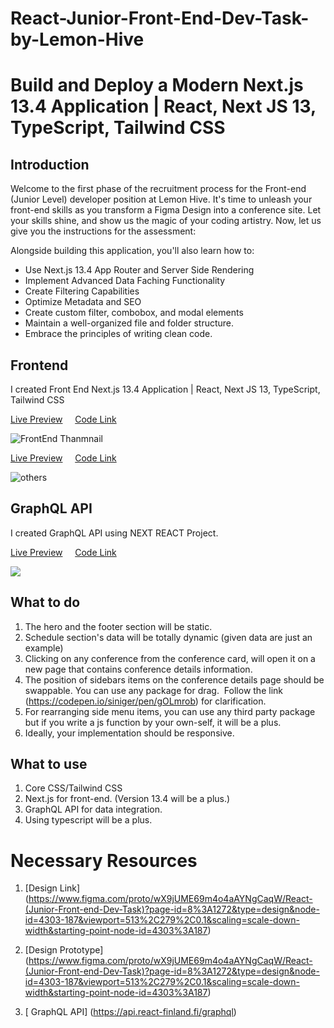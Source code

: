 
# React-Junior-Front-End-Dev-Task-by-Lemon-Hive

# Build and Deploy a Modern Next.js 13.4 Application | React, Next JS 13, TypeScript, Tailwind CSS 


## Introduction
Welcome to the first phase of the recruitment process for the Front-end (Junior Level) developer position at Lemon Hive. It's time to unleash your front-end skills as you transform a Figma Design into a conference site. Let your skills shine, and show us the magic of your coding artistry.
Now, let us give you the instructions for the assessment:


Alongside building this application, you'll also learn how to:
- Use Next.js 13.4 App Router and Server Side Rendering
- Implement Advanced Data Faching Functionality
- Create Filtering Capabilities
- Optimize Metadata and SEO
- Create custom filter, combobox, and modal elements
- Maintain a well-organized file and folder structure.
- Embrace the principles of writing clean code.


## Frontend

I created Front End Next.js 13.4 Application | React, Next JS 13, TypeScript, Tailwind CSS 

[Live Preview](#) &nbsp; &nbsp; [Code Link](#)

![FrontEnd Thanmnail](https://github.com/mahadi-opu/React-Junior-Front-End-Dev-Task-by-Lemon-Hive/assets/76869065/f0494321-a5b1-4125-9f94-2f441ea88312)

[Live Preview](#) &nbsp; &nbsp; [Code Link](#)

![others](https://github.com/mahadi-opu/React-Junior-Front-End-Dev-Task-by-Lemon-Hive/assets/76869065/ca182b17-2c62-45ad-a805-cdfd4571550a)


## GraphQL API

I created GraphQL API using NEXT REACT Project.

[Live Preview](#) &nbsp; &nbsp; [Code Link](#)

<img src="https://user-images.githubusercontent.com/71124853/187373613-4e093a1b-4a3f-412e-a411-f6044b42cd02.png">


## What to do
1. The hero and the footer section will be static.
2. Schedule section's data will be totally dynamic (given data are just an example)
3. Clicking on any conference from the conference card, will open it on a new page that contains conference details information.
4. The position of sidebars items on the conference details page should be swappable. You can use any package for drag.  Follow the link (https://codepen.io/siniger/pen/gOLmrob) for clarification.
5. For rearranging side menu items, you can use any third party package but if you write a js function by your own-self, it will be a plus.
6. Ideally, your implementation should be responsive.


## What to use
1. Core CSS/Tailwind CSS
2. Next.js for front-end. (Version 13.4 will be a plus.)
3. GraphQL API for data integration.
4. Using typescript will be a plus.

# Necessary Resources
1. [Design Link] (https://www.figma.com/proto/wX9jUME69m4o4aAYNgCaqW/React-(Junior-Front-end-Dev-Task)?page-id=8%3A1272&type=design&node-id=4303-187&viewport=513%2C279%2C0.1&scaling=scale-down-width&starting-point-node-id=4303%3A187)

2. [Design Prototype] (https://www.figma.com/proto/wX9jUME69m4o4aAYNgCaqW/React-(Junior-Front-end-Dev-Task)?page-id=8%3A1272&type=design&node-id=4303-187&viewport=513%2C279%2C0.1&scaling=scale-down-width&starting-point-node-id=4303%3A187)

3. [ GraphQL API] (https://api.react-finland.fi/graphql)

